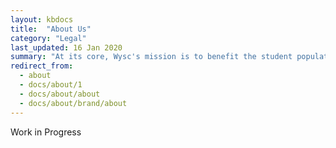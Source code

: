 ```yaml
---
layout: kbdocs
title:  "About Us"
category: "Legal"
last_updated: 16 Jan 2020
summary: "At its core, Wysc's mission is to benefit the student population at large."
redirect_from:
  - about
  - docs/about/1
  - docs/about/about
  - docs/about/brand/about
---
```


Work in Progress